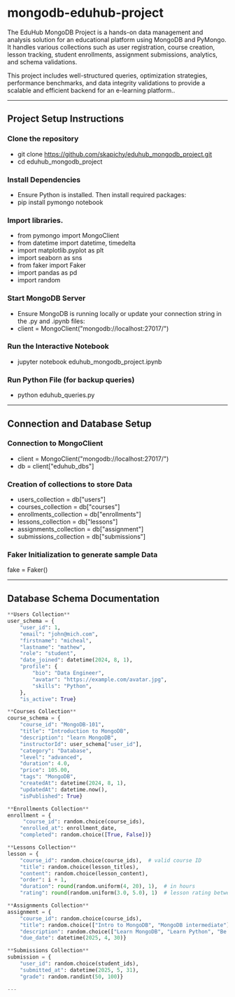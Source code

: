 # mongodb-eduhub-project
The EduHub MongoDB Project is a hands-on data management and analysis solution for an educational platform using MongoDB and PyMongo. It handles various collections such as user registration, course creation, lesson tracking, student enrollments, assignment submissions, analytics, and schema validations.

This project includes well-structured queries, optimization strategies, performance benchmarks, and data integrity validations to provide a scalable and efficient backend for an e-learning platform..

---
##  Project Setup Instructions
### Clone the repository  
- git clone https://github.com/skapichy/eduhub_mongodb_project.git
- cd eduhub_mongodb_project

### Install Dependencies 
- Ensure Python is installed. Then install required packages:
- pip install pymongo notebook

### Import libraries.
- from pymongo import MongoClient
- from datetime import datetime, timedelta
- import matplotlib.pyplot as plt
- import seaborn as sns
- from faker import Faker
- import pandas as pd
- import random

### Start MongoDB Server
- Ensure MongoDB is running locally or update your connection string in the .py and .ipynb files: 
- client = MongoClient("mongodb://localhost:27017/")

### Run the Interactive Notebook
- jupyter notebook eduhub_mongodb_project.ipynb

### Run Python File (for backup queries)
- python eduhub_queries.py

---
## Connection and Database Setup
### Connection to MongoClient
- client = MongoClient("mongodb://localhost:27017/")
- db = client["eduhub_dbs"]

### Creation of collections to store Data
- users_collection = db["users"]
- courses_collection = db["courses"]
- enrollments_collection = db["enrollments"]
- lessons_collection = db["lessons"]
- assignments_collection = db["assignment"]
- submissions_collection = db["submissions"]

### Faker Initialization to generate sample Data
fake = Faker()

---
## Database Schema Documentation
```python
**Users Collection**
user_schema = { 
    "user_id": 1,
    "email": "john@mich.com",
    "firstname": "micheal",
    "lastname": "mathew",
    "role": "student",
    "date_joined": datetime(2024, 8, 1),
    "profile": {
        "bio": "Data Engineer",
        "avatar": "https://example.com/avatar.jpg",
        "skills": "Python",
    },
    "is_active": True}

**Courses Collection**
course_schema = {
    "course_id": "MongoDB-101",
    "title": "Introduction to MongoDB",
    "description": "learn MongoDB",
    "instructorId": user_schema["user_id"],
    "category": "Database",
    "level": "advanced",
    "duration": 4.0,
    "price": 105.00,
    "tags": "MongoDB",
    "createdAt": datetime(2024, 8, 1),
    "updatedAt": datetime.now(),
    "isPublished": True}

**Enrollments Collection**
enrollment = {
     "course_id": random.choice(course_ids),
    "enrolled_at": enrollment_date,
    "completed": random.choice([True, False])}

**Lessons Collection**
lesson = {
    "course_id": random.choice(course_ids),  # valid course ID
    "title": random.choice(lesson_titles),
    "content": random.choice(lesson_content),
    "order": i + 1,
    "duration": round(random.uniform(4, 20), 1),  # in hours
    "rating": round(random.uniform(3.0, 5.0), 1)  # lesson rating between 3.0 and 5.0}

**Assignments Collection**
assignment = {
    "course_id": random.choice(course_ids),
    "title": random.choice(["Intro to MongoDB", "MongoDB intermediate"]),
    "description": random.choice(["Learn MongoDB", "Learn Python", "Be an Expert in MongoDB"]),
    "due_date": datetime(2025, 4, 30)}

**Submissions Collection**
submission = {
    "user_id": random.choice(student_ids),
    "submitted_at": datetime(2025, 5, 31),
    "grade": random.randint(50, 100)}

---
